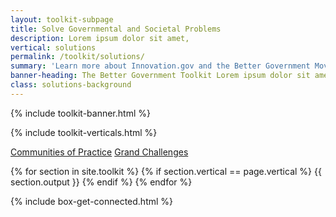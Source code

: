 ```yaml
---
layout: toolkit-subpage
title: Solve Governmental and Societal Problems
description: Lorem ipsum dolor sit amet,
vertical: solutions
permalink: /toolkit/solutions/
summary: 'Learn more about Innovation.gov and the Better Government Movement'
banner-heading: The Better Government Toolkit Lorem ipsum dolor sit amet, consectetur adipiscing. 
class: solutions-background
---
```


{% include toolkit-banner.html %}


{% include toolkit-verticals.html %}

<div class="culture-background toolkit-button-group-small">
	<div class="usa-grid">
	<a class="usa-button" href="#cops">Communities of Practice</a>
	<a class="usa-button" href="#grand-challenges">Grand Challenges</a>
	</div>
</div>

{% for section in site.toolkit %}
{% if section.vertical == page.vertical %}
{{ section.output }}
{% endif %}
{% endfor %}

{% include box-get-connected.html %}
